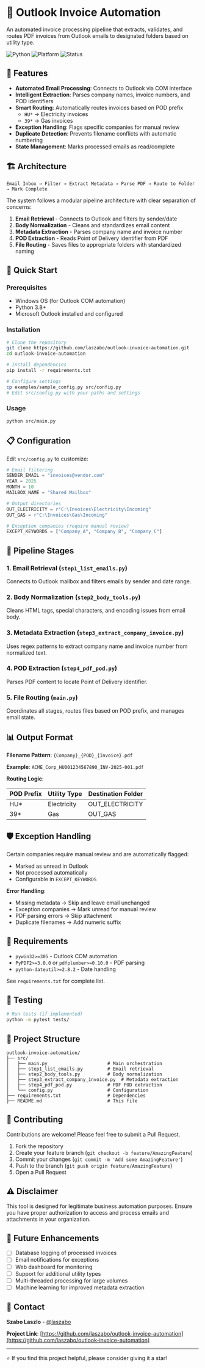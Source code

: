 # 📧 Outlook Invoice Automation

An automated invoice processing pipeline that extracts, validates, and routes PDF invoices from Outlook emails to designated folders based on utility type.

![Python](https://img.shields.io/badge/python-3.8+-blue.svg)
![Platform](https://img.shields.io/badge/platform-Windows-lightgrey.svg)
![Status](https://img.shields.io/badge/status-active-success.svg)

## 🎯 Features

- **Automated Email Processing**: Connects to Outlook via COM interface
- **Intelligent Extraction**: Parses company names, invoice numbers, and POD identifiers
- **Smart Routing**: Automatically routes invoices based on POD prefix
  - `HU*` → Electricity invoices
  - `39*` → Gas invoices
- **Exception Handling**: Flags specific companies for manual review
- **Duplicate Detection**: Prevents filename conflicts with automatic numbering
- **State Management**: Marks processed emails as read/complete

## 🏗️ Architecture

```
Email Inbox → Filter → Extract Metadata → Parse PDF → Route to Folder → Mark Complete
```

The system follows a modular pipeline architecture with clear separation of concerns:

1. **Email Retrieval** - Connects to Outlook and filters by sender/date
2. **Body Normalization** - Cleans and standardizes email content
3. **Metadata Extraction** - Parses company name and invoice number
4. **POD Extraction** - Reads Point of Delivery identifier from PDF
5. **File Routing** - Saves files to appropriate folders with standardized naming

## 🚀 Quick Start

### Prerequisites

- Windows OS (for Outlook COM automation)
- Python 3.8+
- Microsoft Outlook installed and configured

### Installation

```bash
# Clone the repository
git clone https://github.com/laszabo/outlook-invoice-automation.git
cd outlook-invoice-automation

# Install dependencies
pip install -r requirements.txt

# Configure settings
cp examples/sample_config.py src/config.py
# Edit src/config.py with your paths and settings
```

### Usage

```bash
python src/main.py
```

## 📋 Configuration

Edit `src/config.py` to customize:

```python
# Email filtering
SENDER_EMAIL = "invoices@vendor.com"
YEAR = 2025
MONTH = 10
MAILBOX_NAME = "Shared Mailbox"

# Output directories
OUT_ELECTRICITY = r"C:\Invoices\Electricity\Incoming"
OUT_GAS = r"C:\Invoices\Gas\Incoming"

# Exception companies (require manual review)
EXCEPT_KEYWORDS = ["Company_A", "Company_B", "Company_C"]
```

## 🔧 Pipeline Stages

### 1. Email Retrieval (`step1_list_emails.py`)
Connects to Outlook mailbox and filters emails by sender and date range.

### 2. Body Normalization (`step2_body_tools.py`)
Cleans HTML tags, special characters, and encoding issues from email body.

### 3. Metadata Extraction (`step3_extract_company_invoice.py`)
Uses regex patterns to extract company name and invoice number from normalized text.

### 4. POD Extraction (`step4_pdf_pod.py`)
Parses PDF content to locate Point of Delivery identifier.

### 5. File Routing (`main.py`)
Coordinates all stages, routes files based on POD prefix, and manages email state.

## 📊 Output Format

**Filename Pattern**: `{Company}_{POD}_{Invoice}.pdf`

**Example**: `ACME_Corp_HU001234567890_INV-2025-001.pdf`

**Routing Logic**:

| POD Prefix | Utility Type | Destination Folder |
|------------|--------------|-------------------|
| HU*        | Electricity  | OUT_ELECTRICITY   |
| 39*        | Gas          | OUT_GAS           |

## 🛡️ Exception Handling

Certain companies require manual review and are automatically flagged:
- Marked as unread in Outlook
- Not processed automatically
- Configurable in `EXCEPT_KEYWORDS`

**Error Handling**:
- Missing metadata → Skip and leave email unchanged
- Exception companies → Mark unread for manual review
- PDF parsing errors → Skip attachment
- Duplicate filenames → Add numeric suffix

## 📝 Requirements

- `pywin32>=305` - Outlook COM automation
- `PyPDF2>=3.0.0` or `pdfplumber>=0.10.0` - PDF parsing
- `python-dateutil>=2.8.2` - Date handling

See `requirements.txt` for complete list.

## 🧪 Testing

```bash
# Run tests (if implemented)
python -m pytest tests/
```

## 📁 Project Structure

```
outlook-invoice-automation/
├── src/
│   ├── main.py                      # Main orchestration
│   ├── step1_list_emails.py         # Email retrieval
│   ├── step2_body_tools.py          # Body normalization
│   ├── step3_extract_company_invoice.py  # Metadata extraction
│   ├── step4_pdf_pod.py             # PDF POD extraction
│   └── config.py                    # Configuration
├── requirements.txt                 # Dependencies
├── README.md                        # This file
```

## 🤝 Contributing

Contributions are welcome! Please feel free to submit a Pull Request.

1. Fork the repository
2. Create your feature branch (`git checkout -b feature/AmazingFeature`)
3. Commit your changes (`git commit -m 'Add some AmazingFeature'`)
4. Push to the branch (`git push origin feature/AmazingFeature`)
5. Open a Pull Request

## ⚠️ Disclaimer

This tool is designed for legitimate business automation purposes. Ensure you have proper authorization to access and process emails and attachments in your organization.

## 🔮 Future Enhancements

- [ ] Database logging of processed invoices
- [ ] Email notifications for exceptions
- [ ] Web dashboard for monitoring
- [ ] Support for additional utility types
- [ ] Multi-threaded processing for large volumes
- [ ] Machine learning for improved metadata extraction

## 📧 Contact

**Szabo Laszlo** - [@laszabo](https://www.linkedin.com/in/laszabo)

**Project Link**: [https://github.com/laszabo/outlook-invoice-automation](https://github.com/laszabo/outlook-invoice-automation)

---

⭐ If you find this project helpful, please consider giving it a star!
